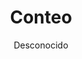 ---
title: "Conteo"
year: 2013
thumbnail: "assets/img/Logo-omslp.png"
topic: "Combinatoria"
file: "assets/pdf/Material/Conteo.pdf"
author: "Desconocido"
level: "Básico"
alttext: "Comencemos a contar."
---